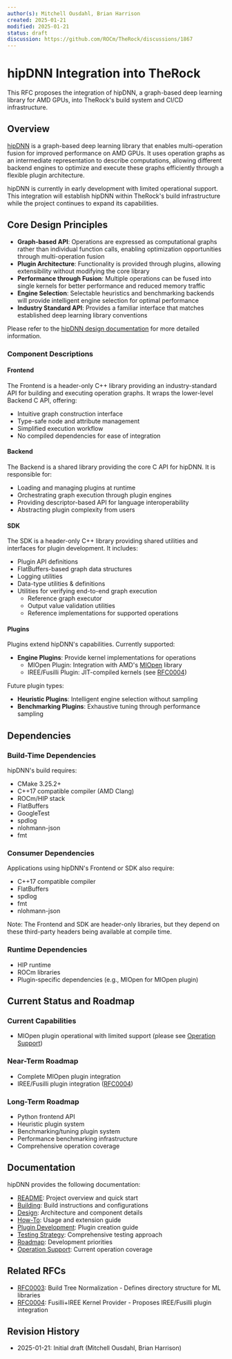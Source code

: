 ```yaml
---
author(s): Mitchell Ousdahl, Brian Harrison
created: 2025-01-21
modified: 2025-01-21
status: draft
discussion: https://github.com/ROCm/TheRock/discussions/1867
---
```


# hipDNN Integration into TheRock

This RFC proposes the integration of hipDNN, a graph-based deep learning library for AMD GPUs, into TheRock's build system and CI/CD infrastructure.

## Overview

[hipDNN](https://github.com/ROCm/rocm-libraries/tree/develop/projects/hipdnn) is a graph-based deep learning library that enables multi-operation fusion for improved performance on AMD GPUs. It uses operation graphs as an intermediate representation to describe computations, allowing different backend engines to optimize and execute these graphs efficiently through a flexible plugin architecture.

hipDNN is currently in early development with limited operational support. This integration will establish hipDNN within TheRock's build infrastructure while the project continues to expand its capabilities.

## Core Design Principles

- **Graph-based API**: Operations are expressed as computational graphs rather than individual function calls, enabling optimization opportunities through multi-operation fusion
- **Plugin Architecture**: Functionality is provided through plugins, allowing extensibility without modifying the core library
- **Performance through Fusion**: Multiple operations can be fused into single kernels for better performance and reduced memory traffic
- **Engine Selection**: Selectable heuristics and benchmarking backends will provide intelligent engine selection for optimal performance
- **Industry Standard API**: Provides a familiar interface that matches established deep learning library conventions

Please refer to the [hipDNN design documentation](https://github.com/ROCm/rocm-libraries/blob/develop/projects/hipdnn/docs/Design.md) for more detailed information.

### Component Descriptions

#### Frontend

The Frontend is a header-only C++ library providing an industry-standard API for building and executing operation graphs. It wraps the lower-level Backend C API, offering:

- Intuitive graph construction interface
- Type-safe node and attribute management
- Simplified execution workflow
- No compiled dependencies for ease of integration

#### Backend

The Backend is a shared library providing the core C API for hipDNN. It is responsible for:

- Loading and managing plugins at runtime
- Orchestrating graph execution through plugin engines
- Providing descriptor-based API for language interoperability
- Abstracting plugin complexity from users

#### SDK

The SDK is a header-only C++ library providing shared utilities and interfaces for plugin development. It includes:

- Plugin API definitions
- FlatBuffers-based graph data structures
- Logging utilities
- Data-type utilities & definitions
- Utilities for verifying end-to-end graph execution
  - Reference graph executor
  - Output value validation utilities 
  - Reference implementations for supported operations

#### Plugins

Plugins extend hipDNN's capabilities. Currently supported:

- **Engine Plugins**: Provide kernel implementations for operations
  - MIOpen Plugin: Integration with AMD's [MIOpen](https://github.com/ROCm/rocm-libraries/tree/develop/projects/miopen) library
  - IREE/Fusilli Plugin: JIT-compiled kernels (see [RFC0004](RFC0004-Fusilli-IREE-Kernel-Provider-hipDNN.md))

Future plugin types:

- **Heuristic Plugins**: Intelligent engine selection without sampling
- **Benchmarking Plugins**: Exhaustive tuning through performance sampling

## Dependencies

### Build-Time Dependencies

hipDNN's build requires:
- CMake 3.25.2+
- C++17 compatible compiler (AMD Clang)
- ROCm/HIP stack
- FlatBuffers
- GoogleTest
- spdlog
- nlohmann-json
- fmt

### Consumer Dependencies

Applications using hipDNN's Frontend or SDK also require:
- C++17 compatible compiler
- FlatBuffers
- spdlog 
- fmt
- nlohmann-json

Note: The Frontend and SDK are header-only libraries, but they depend on these third-party headers being available at compile time.

### Runtime Dependencies
- HIP runtime
- ROCm libraries
- Plugin-specific dependencies (e.g., MIOpen for MIOpen plugin)

## Current Status and Roadmap

### Current Capabilities

- MIOpen plugin operational with limited support (please see [Operation Support](https://github.com/ROCm/rocm-libraries/blob/develop/projects/hipdnn/docs/OperationSupport.md))

### Near-Term Roadmap

- Complete MIOpen plugin integration
- IREE/Fusilli plugin integration ([RFC0004](RFC0004-Fusilli-IREE-Kernel-Provider-hipDNN.md))

### Long-Term Roadmap

- Python frontend API
- Heuristic plugin system
- Benchmarking/tuning plugin system
- Performance benchmarking infrastructure
- Comprehensive operation coverage

## Documentation

hipDNN provides the following documentation:

- [README](https://github.com/ROCm/rocm-libraries/blob/develop/projects/hipdnn/README.md): Project overview and quick start
- [Building](https://github.com/ROCm/rocm-libraries/blob/develop/projects/hipdnn/docs/Building.md): Build instructions and configurations
- [Design](https://github.com/ROCm/rocm-libraries/blob/develop/projects/hipdnn/docs/Design.md): Architecture and component details
- [How-To](https://github.com/ROCm/rocm-libraries/blob/develop/projects/hipdnn/docs/HowTo.md): Usage and extension guide
- [Plugin Development](https://github.com/ROCm/rocm-libraries/blob/develop/projects/hipdnn/docs/PluginDevelopment.md): Plugin creation guide
- [Testing Strategy](https://github.com/ROCm/rocm-libraries/blob/develop/projects/hipdnn/docs/testing/TestingStrategy.md): Comprehensive testing approach
- [Roadmap](https://github.com/ROCm/rocm-libraries/blob/develop/projects/hipdnn/docs/Roadmap.md): Development priorities
- [Operation Support](https://github.com/ROCm/rocm-libraries/blob/develop/projects/hipdnn/docs/OperationSupport.md): Current operation coverage

## Related RFCs

- [RFC0003](RFC0003-Build-Tree-Normalization.md): Build Tree Normalization - Defines directory structure for ML libraries
- [RFC0004](RFC0004-Fusilli-IREE-Kernel-Provider-hipDNN.md): Fusilli+IREE Kernel Provider - Proposes IREE/Fusilli plugin integration

## Revision History

- 2025-01-21: Initial draft (Mitchell Ousdahl, Brian Harrison)
